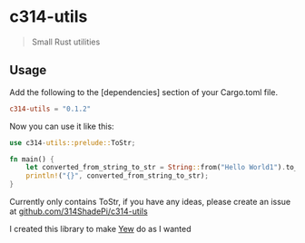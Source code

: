 # c314-utils

> Small Rust utilities

## Usage

Add the following to the [dependencies] section of your Cargo.toml file. 

```toml
c314-utils = "0.1.2" 
``` 

Now you can use it like this:

```rust
use c314-utils::prelude::ToStr;

fn main() {
    let converted_from_string_to_str = String::from("Hello World1").to_str();
    println!("{}", converted_from_string_to_str);
}
```

Currently only contains ToStr, if you have any ideas, please create an issue at [github.com/314ShadePi/c314-utils](https://github.com/314ShadePi/c314-utils)

I created this library to make [Yew](https://crates.io/crates/yew) do as I wanted